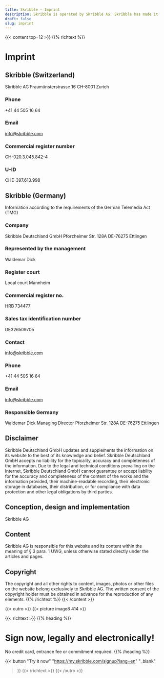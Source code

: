 ```yaml
---
title: Skribble – Imprint
description: Skribble is operated by Skribble AG. Skribble has made it its goal to digitalize contract processes. In 2018 we formed a team of Trust Shapers that has been working towards this future.
draft: false
slug: imprint
---
```


{{< content top=12 >}}
{{% richtext %}}
# Imprint

## Skribble (Switzerland)
Skribble AG
Fraumünsterstrasse 16
CH-8001 Zurich

### Phone
+41 44 505 16 64

### Email
[info@skribble.com](mailto:info@skribble.com "info@skribble.com")

### Commercial register number
CH-020.3.045.842-4

### U-ID
CHE-397.613.998


## Skribble (Germany)
Information according to the requirements of the German Telemedia Act (TMG)

### Company
Skribble Deutschland GmbH
Pforzheimer Str. 128A
DE-76275 Ettlingen

### Represented by the management
Waldemar Dick

### Register court
Local court Mannheim

### Commercial register no.
HRB 734477

### Sales tax identification number
DE326509705

### Contact
[info@skribble.com](mailto:info@skribble.com "info@skribble.com")

### Phone
+41 44 505 16 64

### Email
[info@skribble.com](mailto:info@skribble.com "info@skribble.com")

### Responsible Germany
Waldemar Dick
Managing Director
Pforzheimer Str. 128A
DE-76275 Ettlingen

## Disclaimer
Skribble Deutschland GmbH updates and supplements the information on its website to the best of its knowledge and belief. Skribble Deutschland GmbH accepts no liability for the topicality, accuracy and completeness of the information. Due to the legal and technical conditions prevailing on the Internet, Skribble Deutschland GmbH cannot guarantee or accept liability for the accuracy and completeness of the content of the works and the information provided, their machine-readable recording, their electronic storage in databases, their distribution, or for compliance with data protection and other legal obligations by third parties.

## Conception, design and implementation
Skribble AG

## Content
Skribble AG is responsible for this website and its content within the meaning of § 3 para. 1 UWG, unless otherwise stated directly under the articles and pages.

## Copyright
The copyright and all other rights to content, images, photos or other files on the website belong exclusively to Skribble AG. The written consent of the copyright holder must be obtained in advance for the reproduction of any elements.
{{% /richtext %}}
{{< /content >}}

[//]: # (--------------------------------------------------------------------------------------------------------------)


{{< outro >}}
{{< picture image8 414 >}}

{{< richtext >}}
{{% heading %}}
# Sign now, legally and electronically!
No credit card, entrance fee or commitment required.
{{% /heading %}}

{{< button
  "Try it now"
  "https://my.skribble.com/signup?lang=en"
  "_blank"
>}}
{{< /richtext >}}
{{< /outro >}}